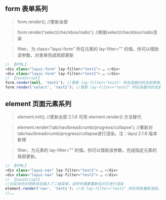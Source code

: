 ## form 表单系列
> form.render(); //更新全部

> form.render('select/checkbox/radio'); //刷新select/checkbox/radio渲染

> filter，为 class="layui-form" 所在元素的 lay-filter="" 的值。你可以借助该参数，对表单完成局部更新
~~~ javascript
// 【HTML】
<div class="layui-form" lay-filter="test1"> … </div>
<div class="layui-form" lay-filter="test2"> … </div>
// 【JavaScript】
form.render(null, 'test1'); //更新 lay-filter="test1" 所在容器内的全部表单状态
form.render('select', 'test2'); //更新 lay-filter="test2" 所在容器内的全部 select 状态
~~~
##  element 页面元素系列
> element.init(); //更新全部 2.1.6 可用 element.render() 方法替代

> element.render('tab/nav/breadcrumb/progress/collapse'); //重新对tab/nav/breadcrumb/progress/collapse进行渲染。注：layui 2.1.6 版本新增

> filter，为元素的 lay-filter="" 的值。你可以借助该参数，完成指定元素的局部更新。
~~~ javascript
// 【HTML】
<div class="layui-nav" lay-filter="test1"> … </div>
<div class="layui-nav" lay-filter="test2"> … </div>
// 【JavaScript】
//比如当你对导航动态插入了二级菜单，这时你需要重新去对它进行渲染
element.render('nav', 'test1'); //对 lay-filter="test1" 所在导航重新渲染。注：layui 2.1.6 版本新增
//……
~~~